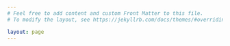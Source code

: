 ```yaml
---
# Feel free to add content and custom Front Matter to this file.
# To modify the layout, see https://jekyllrb.com/docs/themes/#overriding-theme-defaults

layout: page
---
```

<html>
<style>
        html, body, h1, h2, h3, h4, h5, h6, p {
		font-family:  "Courier";
        }

        body {
                background-color:#cce9ff;
        }

	.site-header  {
		background-color:#ffe9ec;
	}

	.site-footer {
		background-color:#ffe9ec;
	}

	:root {
    		--size: 1.5;
	}
</style>
<head>
<script src="https://code.jquery.com/jquery-3.3.1.min.js"></script>
<script src="https://unpkg.com/js-polyfills/keyboard.js"></script>
<script src="https://cdn.jsdelivr.net/gh/jcubic/static/js/wcwidth.js"></script>
<script src="https://unpkg.com/jquery.terminal/js/jquery.terminal.min.js"></script>
<link rel="stylesheet" href="https://unpkg.com/jquery.terminal/css/jquery.terminal.min.css" />
<script>
$('body').terminal({
    help: function() {
        this.echo('List of Commands:');
        this.echo('        help         ' + 'help');
    }
}, {
    greetings: 'Connected to LeumasMymik.Github.io\n\n     Type [-help] for more options.\n',
    prompt: 'guest@leumasmymik.github.io:~$ '
});
</script>
</head>
<body>
</body>
</html>
